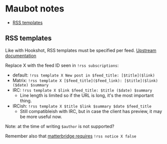 <!-- @format -->

# Maubot notes

<!-- START doctoc generated TOC please keep comment here to allow auto update -->
<!-- DON'T EDIT THIS SECTION, INSTEAD RE-RUN doctoc TO UPDATE -->

- [RSS templates](#rss-templates)

<!-- END doctoc generated TOC please keep comment here to allow auto update -->

## RSS templates

Like with Hookshot, RSS templates must be specified per feed.
[Upstream documentation](https://github.com/maubot/rss/blob/master/README.md#templates)

Replace X with the feed ID seen in `!rss subscriptions`:

- default: `!rss template X New post in $feed_title: [$title]($link)`
- Matrix:
  `!rss template X [$feed_title]($feed_link): [$title]($link) ($date) $summary`
- IRC: `!rss template X $link $feed_title: $title ($date) $summary`
  - Line length is limited so if the URL is long, it's the most important
    thing.
- IRCish: `!rss template X $title $link $summary $date $feed_title`
  - Still compatibleish with IRC, but in case the client has preview, it may
    be more useful now.

Note: at the time of writing `$author` is not supported?

Remember also that
[matterbridge requires](https://github.com/42wim/matterbridge/issues/1393)
`!rss notice X false`
